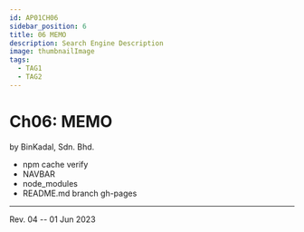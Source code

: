 ```yaml
---
id: AP01CH06
sidebar_position: 6
title: 06 MEMO
description: Search Engine Description
image: thumbnailImage
tags:
  - TAG1
  - TAG2
---
```


# Ch06: MEMO
by BinKadal, Sdn. Bhd.

* npm cache verify
* NAVBAR
* node_modules
* README.md branch gh-pages

<hr />

Rev. 04 -- 01 Jun 2023

<!--
REV04: Thu 01 Jun 2023 10:00
REV03: Tue 30 May 2023 08:00
REV02: Mon 29 May 2023 05:00
REV01: Sun 28 May 2023 11:00
START: Sat 27 May 2023 15:00
-->

